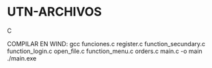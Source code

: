 # UTN-ARCHIVOS
C

COMPILAR EN WIND:
gcc funciones.c register.c function_secundary.c function_login.c open_file.c function_menu.c orders.c main.c -o main
./main.exe
